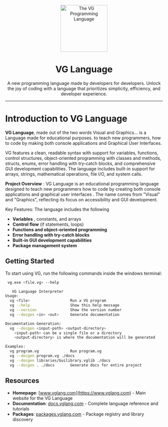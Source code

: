 <div align="center">

<p>
    <a href="#">
        <img width="150" src="assets/logo.png" alt="The VG Programming Language">
    </a>
</p>

# VG Language
A new programming language made by developers for developers.
Unlock the joy of coding with a language that prioritizes simplicity, efficiency, and developer experience.
</div>





---
# Introduction to VG Language
**VG Language**, made out of the two words Visual and Graphics... is a Language made for educational purposes. to teach
new programmers, how to code by making both console applications and Graphical User Interfaces.

VG features a clean, readable syntax with support for variables, functions, control structures, object-oriented programming with classes and methods, structs, enums, error handling with try-catch blocks, and comprehensive GUI development capabilities. The language includes built-in support for arrays, strings, mathematical operations, file I/O, and system calls.

**Project Overview** : VG Language is an educational programming language designed to teach new programmers how to code by creating both console applications and graphical user interfaces  . The name comes from "Visual" and "Graphics", reflecting its focus on accessibility and GUI development.

Key Features: The language includes the following

- **Variables** , constants, and arrays
- **Control flow** (if statements, loops)
- **Functions and object-oriented programming**
- **Error handling with try-catch blocks**
- **Built-in GUI development capabilities**
- **Package management system**

##  Getting Started

To start using VG, run the following commands inside the windows terminal:

```bash
 vg.exe <file.vg> --help

   VG Language Interpreter
Usage:
  vg <file>                  Run a VG program
  vg --help                  Show this help message
  vg --version               Show the version number
  vg --docgen <in> <out>     Generate documentation

Documentation Generation:
  vg --docgen <input-path> <output-directory>
    <input-path> can be a single file or a directory
    <output-directory> is where the documentation will be generated

Examples:
  vg program.vg              Run program.vg
  vg --docgen program.vg ./docs
  vg --docgen libraries/Guilibrary.vglib ./docs
  vg --docgen . ./docs       Generate docs for entire project
```

## Resources

- **Homepage**: [www.vglang.com](https://www.vglang.com) - Main website for the VG Language
- **Documentation**: [docs.vglang.com](https://docs.vglang.com) - Complete language reference and tutorials  
- **Packages**: [packages.vglang.com](https://packages.vglang.com) - Package registry and library discovery


